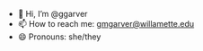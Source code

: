 - 👋 Hi, I’m @ggarver
- 📫 How to reach me: gmgarver@willamette.edu
- 😄 Pronouns: she/they

<!---
ggarver/ggarver is a ✨ special ✨ repository because its `README.md` (this file) appears on your GitHub profile.
You can click the Preview link to take a look at your changes.
--->
